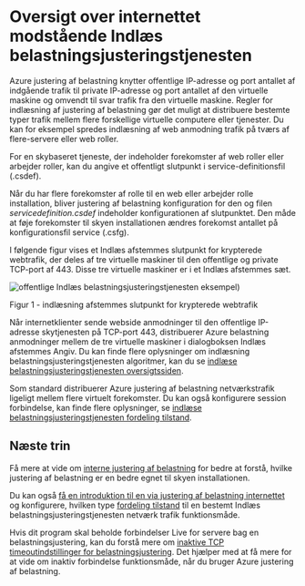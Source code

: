 
<properties
   pageTitle="Oversigt over belastningsjusteringstjenesten via internettet | Microsoft Azure "
   description="Oversigt til via justering af belastning og dens funktioner internettet. Hvordan fungerer det belastningsjustering til Azure ved hjælp af virtuelle maskiner og skytjenester."
   services="load-balancer"
   documentationCenter="na"
   authors="sdwheeler"
   manager="carmonm"
   editor="tysonn" />
<tags
   ms.service="load-balancer"
   ms.devlang="na"
   ms.topic="article"
   ms.tgt_pltfrm="na"
   ms.workload="infrastructure-services"
   ms.date="10/24/2016"
   ms.author="sewhee" />


# <a name="internet-facing-load-balancer-overview"></a>Oversigt over internettet modstående Indlæs belastningsjusteringstjenesten

Azure justering af belastning knytter offentlige IP-adresse og port antallet af indgående trafik til private IP-adresse og port antallet af den virtuelle maskine og omvendt til svar trafik fra den virtuelle maskine. Regler for indlæsning af justering af belastning gør det muligt at distribuere bestemte typer trafik mellem flere forskellige virtuelle computere eller tjenester. Du kan for eksempel spredes indlæsning af web anmodning trafik på tværs af flere-servere eller web roller.

For en skybaseret tjeneste, der indeholder forekomster af web roller eller arbejder roller, kan du angive et offentligt slutpunkt i service-definitionsfil (.csdef).

Når du har flere forekomster af rolle til en web eller arbejder rolle installation, bliver justering af belastning konfiguration for den og filen _servicedefinition.csdef_ indeholder konfigurationen af slutpunktet. Den måde at føje forekomster til skyen installationen ændres forekomst antallet på konfigurationsfil service (.csfg).

I følgende figur vises et Indlæs afstemmes slutpunkt for krypterede webtrafik, der deles af tre virtuelle maskiner til den offentlige og private TCP-port af 443. Disse tre virtuelle maskiner er i et Indlæs afstemmes sæt.

![offentlige Indlæs belastningsjusteringstjenesten eksempel](./media/load-balancer-internet-overview/IC727496.png))

Figur 1 - indlæsning afstemmes slutpunkt for krypterede webtrafik

Når internetklienter sende webside anmodninger til den offentlige IP-adresse skytjenesten på TCP-port 443, distribuerer Azure belastning anmodninger mellem de tre virtuelle maskiner i dialogboksen Indlæs afstemmes Angiv. Du kan finde flere oplysninger om indlæsning belastningsjusteringstjenesten algoritmer, kan du se [indlæse belastningsjusteringstjenesten oversigtssiden](load-balancer-overview.md#load-balancer-features).

Som standard distribuerer Azure justering af belastning netværkstrafik ligeligt mellem flere virtuelt forekomster. Du kan også konfigurere session forbindelse, kan finde flere oplysninger, se [indlæse belastningsjusteringstjenesten fordeling tilstand](load-balancer-distribution-mode.md).

## <a name="next-steps"></a>Næste trin

Få mere at vide om [interne justering af belastning](load-balancer-internal-overview.md) for bedre at forstå, hvilke justering af belastning er en bedre egnet til skyen installationen.

Du kan også [få en introduktion til en via justering af belastning internettet](load-balancer-get-started-internet-arm-ps.md) og konfigurere, hvilken type [fordeling tilstand](load-balancer-distribution-mode.md) til en bestemt Indlæs belastningsjusteringstjenesten netværk trafik funktionsmåde.

Hvis dit program skal beholde forbindelser Live for servere bag en belastningsjustering, kan du forstå mere om [inaktive TCP timeoutindstillinger for belastningsjustering](load-balancer-tcp-idle-timeout.md). Det hjælper med at få mere for at vide om inaktiv forbindelse funktionsmåde, når du bruger Azure justering af belastning.
